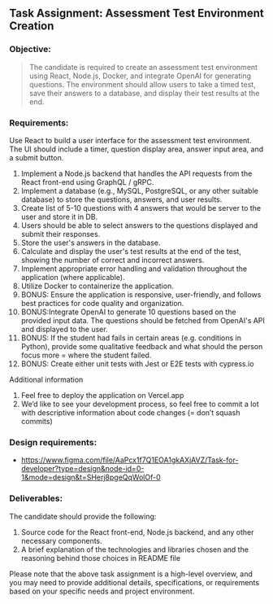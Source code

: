 ## Task Assignment: Assessment Test Environment Creation

### Objective:
> The candidate is required to create an assessment test environment using React, Node.js, Docker, and integrate OpenAI for generating questions. The environment should allow users to take a timed test, save their answers to a database, and display their test results at the end.

### Requirements:
Use React to build a user interface for the assessment test environment. The UI should include a timer, question display area, answer input area, and a submit button.
1. Implement a Node.js backend that handles the API requests from the React front-end using GraphQL / gRPC.
1. Implement a database (e.g., MySQL, PostgreSQL, or any other suitable database) to store the questions, answers, and user results.
1. Create list of 5-10 questions with 4 answers that would be server to the user and store it in DB.
1. Users should be able to select answers to the questions displayed and submit their responses.
1. Store the user's answers in the database.
1. Calculate and display the user's test results at the end of the test, showing the number of correct and incorrect answers.
1. Implement appropriate error handling and validation throughout the application (where applicable).
1. Utilize Docker to containerize the application.
1. BONUS: Ensure the application is responsive, user-friendly, and follows best practices for code quality and organization.
1. BONUS:Integrate OpenAI to generate 10 questions based on the provided input data. The questions should be fetched from OpenAI's API and displayed to the user.
1. BONUS: If the student had fails in certain areas (e.g. conditions in Python), provide some qualitative feedback and what should the person focus more = where the student failed.
1. BONUS: Create either unit tests with Jest or E2E tests with cypress.io

Additional information
1. Feel free to deploy the application on Vercel.app
1. We’d like to see your development process, so feel free to commit a lot with descriptive information about code changes (= don’t squash commits)

### Design requirements:
* [https://www.figma.com/file/AaPcx1f7Q1EOA1gkAXjAVZ/Task-for-developer?type=design&node-id=0-1&mode=design&t=SHerj8pgeQqWolOf-0 ](https://www.figma.com/file/AaPcx1f7Q1EOA1gkAXjAVZ/Task-for-developer?type=design&node-id=0-1&mode=design)

### Deliverables:
The candidate should provide the following:
1. Source code for the React front-end, Node.js backend, and any other necessary components.
1. A brief explanation of the technologies and libraries chosen and the reasoning behind those choices in README file

Please note that the above task assignment is a high-level overview, and you may need to provide additional details, specifications, or requirements based on your specific needs and project environment.
